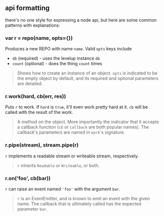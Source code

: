 ## api formatting

there's no one style for expressing a node api, but here are some common
patterns with explanations:

### var r = repo(name, opts={})

Produces a new REPO with name `name`. Valid `opts` keys include

- `db` (required) - uses the levelup instance `db`
- `count` (optional) - does the thing `count` times

> Shows how to create an instance of an object. `opts` is indicated to be the
> empty object by default, and its required and optional parameters are
> detailed.

### r.work(hard, cb(err, res))

Puts `r` to work. If `hard` is `true`, it'll even work pretty hard at it. `cb`
will be called with the result of the work.

> A method on the object. More importantly the indicator that it accepts a
> callback function (`cb` or `callback` are both popular names). The callback's
> parameters are named in `work`'s signature.

### r.pipe(stream), stream.pipe(r)

`r` implements a readable stream or writeable stream, respectively.

> `r` inherits `Readable` or `Writeable`, or both.

### r.on('foo', cb(bar))

`r` can raise an event named `'foo'` with the argument `bar`.

> `r` is an EventEmitter, and is known to emit an event with the given name. The
> callback that is ultimately called has the expected parameter `bar`.

